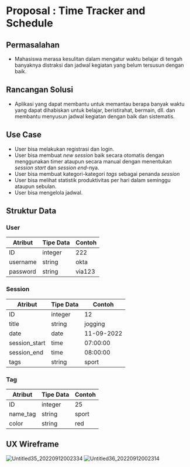 # Proposal : Time Tracker and Schedule

## Permasalahan
- Mahasiswa merasa kesulitan dalam mengatur waktu belajar di tengah banyaknya distraksi dan jadwal kegiatan yang belum tersusun dengan baik.

## Rancangan Solusi
- Aplikasi yang dapat membantu untuk memantau berapa banyak waktu yang dapat dihabiskan untuk belajar, beristirahat, bermain, dll. dan membantu menyusun jadwal kegiatan dengan baik dan sistematis.

## Use Case
- User bisa melakukan registrasi dan login.
- User bisa membuat *new session* baik secara otomatis dengan menggunakan timer ataupun secara manual dengan menentukan *session start* dan *session end*-nya.
- User bisa membuat kategori-kategori *tags* sebagai penanda *session*
- User bisa melihat statistik produktivitas per hari dalam seminggu ataupun sebulan.
- User bisa mengelola jadwal.

## Struktur Data

### User
Atribut|Tipe Data|Contoh
---|---|---
ID | integer | 222
username | string | okta
password | string | via123

### Session
Atribut|Tipe Data|Contoh
---|---|---
ID | integer | 12
title | string | jogging
date | date | 11-09-2022
session_start | time | 07:00:00
session_end | time | 08:00:00
tags | string | sport

### Tag
Atribut|Tipe Data|Contoh
---|---|---
ID | integer | 25
name_tag | string | sport
color | string | red

## UX Wireframe
![Untitled35_20220912002334](https://user-images.githubusercontent.com/76018503/189540850-562aa22b-c120-4ebf-b09e-38f60b7334c4.png)
![Untitled36_20220912002314](https://user-images.githubusercontent.com/76018503/189540867-d12c982c-d3c3-406c-8dff-50da1b80f50f.png)
